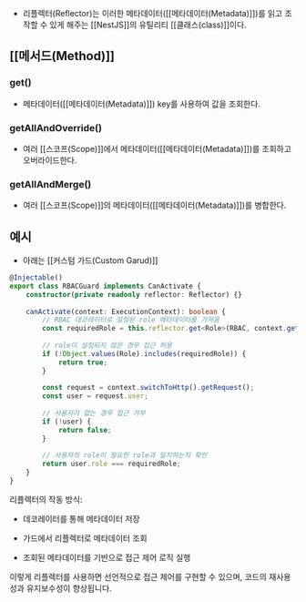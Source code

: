 - 리플렉터(Reflector)는 이러한 메타데이터([[메타데이터(Metadata)]])를 읽고 조작할 수 있게 해주는 [[NestJS]]의 유틸리티 [[클래스(class)]]이다.


## [[메서드(Method)]]

### get()

- 메타데이터([[메타데이터(Metadata)]]) key를 사용하여 값을 조회한다.
### getAllAndOverride()

- 여러 [[스코프(Scope)]]에서 메타데이터([[메타데이터(Metadata)]])를 조회하고 오버라이드한다.

### getAllAndMerge()

- 여러 [[스코프(Scope)]]의 메타데이터([[메타데이터(Metadata)]])를 병합한다.


## 예시

- 아래는 [[커스텀 가드(Custom Garud)]]

```ts
@Injectable()
export class RBACGuard implements CanActivate {
    constructor(private readonly reflector: Reflector) {}
	
    canActivate(context: ExecutionContext): boolean {
        // RBAC 데코레이터로 설정된 role 메타데이터를 가져옴
        const requiredRole = this.reflector.get<Role>(RBAC, context.getHandler());
		
        // role이 설정되지 않은 경우 접근 허용
        if (!Object.values(Role).includes(requiredRole)) {
            return true;
        }
		
        const request = context.switchToHttp().getRequest();
        const user = request.user;
		
        // 사용자가 없는 경우 접근 거부
        if (!user) {
            return false;
        }
		
        // 사용자의 role이 필요한 role과 일치하는지 확인
        return user.role === requiredRole;
    }
}
```

리플렉터의 작동 방식:

- 데코레이터를 통해 메타데이터 저장

- 가드에서 리플렉터로 메타데이터 조회

- 조회된 메타데이터를 기반으로 접근 제어 로직 실행

이렇게 리플렉터를 사용하면 선언적으로 접근 제어를 구현할 수 있으며, 코드의 재사용성과 유지보수성이 향상됩니다.